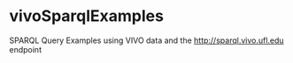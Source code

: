 vivoSparqlExamples
==================

SPARQL Query Examples using VIVO data and the http://sparql.vivo.ufl.edu endpoint
